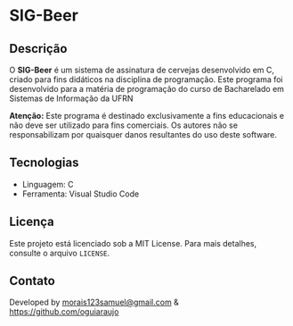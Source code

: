 # SIG-Beer

## Descrição

O **SIG-Beer** é um sistema de assinatura de cervejas desenvolvido em C, criado para fins didáticos na disciplina de programação. Este programa foi desenvolvido para a matéria de programação do curso de Bacharelado em Sistemas de Informação da UFRN

**Atenção:** Este programa é destinado exclusivamente a fins educacionais e não deve ser utilizado para fins comerciais. Os autores não se responsabilizam por quaisquer danos resultantes do uso deste software.


## Tecnologias

- Linguagem: C
- Ferramenta: Visual Studio Code

## Licença

Este projeto está licenciado sob a MIT License. Para mais detalhes, consulte o arquivo `LICENSE`.

## Contato

Developed by morais123samuel@gmail.com & https://github.com/oguiaraujo
